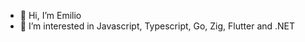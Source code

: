 - 👋 Hi, I’m Emilio
- 👀 I’m interested in Javascript, Typescript, Go, Zig, Flutter and .NET

<!---
EmiiFont/EmiiFont is a ✨ special ✨ repository because its `README.md` (this file) appears on your GitHub profile.
You can click the Preview link to take a look at your changes.
--->

